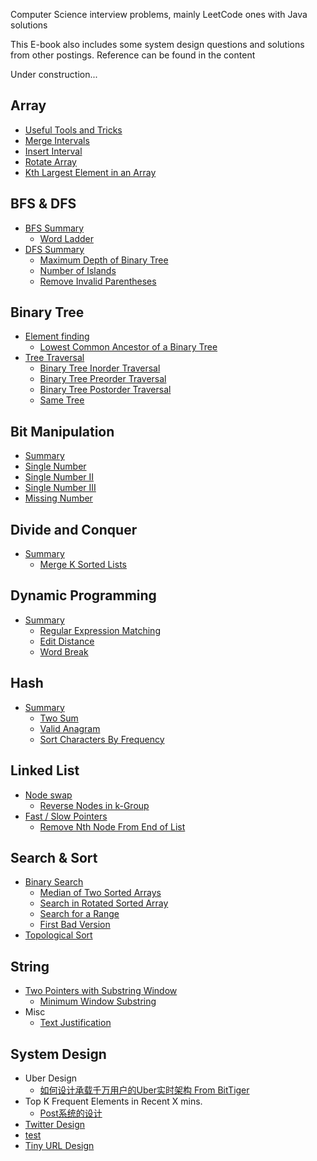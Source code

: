 Computer Science interview problems, mainly LeetCode ones with Java solutions

This E-book also includes some system design questions and solutions from other postings. Reference can be found in the content

Under construction... 


## Array

* [Useful Tools and Tricks](array/useful-tools-and-tricks.md)
* [Merge Intervals](array/merge-intervals.md)
* [Insert Interval](array/insert-interval.md)
* [Rotate Array](array/array-rotation.md)
* [Kth Largest Element in an Array](array/kth-largest-element-in-an-array.md)

## BFS & DFS

* [BFS Summary](bfs-and-dfs/bfs-summary.md)
  * [Word Ladder](127word-ladder.md)
* [DFS Summary](bfs-and-dfs/dfs-summary.md)
  * [Maximum Depth of Binary Tree](bfs-and-dfs/maximum-depth-of-binary-tree.md)
  * [Number of Islands](bfs-and-dfs/number-of-islands.md)
  * [Remove Invalid Parentheses](bfs-and-dfs/remove-invalid-parentheses.md)

## Binary Tree

* [Element finding](binary-tree/find-an-element-in-the-tree.md)
  * [Lowest Common Ancestor of a Binary Tree](binary-tree/find-an-element-in-the-tree/leetcode-236-lowest-common-ancestor-of-a-binary-tree.md)
* [Tree Traversal](binary-tree/tree-traversal-by-level.md)
  * [Binary Tree Inorder Traversal](binary-tree/tree-traversal-by-level/binary-tree-inorder-traversal.md)
  * [Binary Tree Preorder Traversal](binary-tree/tree-traversal-by-level/binary-tree-preorder-traversal.md)
  * [Binary Tree Postorder Traversal](binary-tree/tree-traversal-by-level/binary-tree-postorder-traversal.md)
  * [Same Tree](binary-tree/tree-traversal-by-level/same-tree.md)

## Bit Manipulation

* [Summary](bit-manipulation/summary.md)
* [Single Number](bit-manipulation/single-number.md)
* [Single Number II](bit-manipulation/single-number-ii.md)
* [Single Number III](bit-manipulation/single-number-iii.md)
* [Missing Number](bit-manipulation/missing-number.md)

## Divide and Conquer

* [Summary](divide-and-conquer/summary.md)
  * [Merge K Sorted Lists](divide-and-conquer/merge-k-sorted-lists.md)

## Dynamic Programming

* [Summary](dynamic-programming/summary.md)
  * [Regular Expression Matching](regular-expression-matching.md)
  * [Edit Distance](edit-distance.md)
  * [Word Break](word-break.md)

## Hash

* [Summary](hash/summary.md)
  * [Two Sum](hash/two-sum.md)
  * [Valid Anagram](chapter1.md)
  * [Sort Characters By Frequency](hash/sort-characters-by-frequency.md)

## Linked List

* [Node swap](linked-list/summary.md)
  * [Reverse Nodes in k-Group](linked-list/reverse-nodes-in-k-group.md)
* [Fast / Slow Pointers](linked-list/fast-slow-pointers.md)
  * [Remove Nth Node From End of List](linked-list/fast-slow-pointers/remove-nth-node-from-end-of-list.md)

## Search & Sort

* [Binary Search](search/binary-search.md)
  * [Median of Two Sorted Arrays](search/median-of-two-sorted-array.md)
  * [Search in Rotated Sorted Array](search/search-in-rotated-sorted-array.md)
  * [Search for a Range](search/search-for-a-range.md)
  * [First Bad Version](search/first-bad-version.md)
* [Topological Sort](search/topological-search.md)

## String

* [Two Pointers with Substring Window](two-pointers-with-substring-window.md)
  * [Minimum Window Substring](two-pointers-with-substring-window/minimum-window-substring.md)
* Misc
  * [Text Justification](text-justification.md)

## System Design

* Uber Design
  * [如何设计承载千万用户的Uber实时架构 From BitTiger](ru-he-she-ji-cheng-zai-qian-wan-yong-hu-de-uber-shi-shi-jia-gou-from-bittiger.md)
* Top K Frequent Elements in Recent X mins.
  * [Post系统的设计 ](postxi-tong-de-she-ji.md)
* [Twitter Design](twitter-design.md)
* [test](test.md)
* [Tiny URL Design](tiny-url-design.md)

















